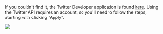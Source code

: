 <!--title={Twitter Developer Website}-->

If you couldn't find it, the Twitter Developer application is found [here](https://developer.twitter.com/en/apps). Using the Twitter API requires an account, so you'll need to follow the steps, starting with clicking “Apply”.

<img src="/Users/ryankuang/Documents/GitHub/curriculum/Module_Twitter_API/labs/Week 3/Airline Sentiment Analysis/Wk3Lab1Pics/2z9Atgn7jj_cS67D3ZraEgIWI0KX7oc4j_HIkohCMBuV0K4IAIT7OoAnA3sn2m8MEvt64d3BwnQHVX-EtmMIww6Co9muLQHllXtpyVvBnXKy_6Ni0cAoizl7NGgepek1OBQMnNd7Ggk.png">